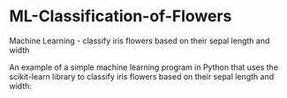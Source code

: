 # ML-Classification-of-Flowers
Machine Learning - classify iris flowers based on their sepal length and width

An example of a simple machine learning program in Python that uses the scikit-learn library to classify iris flowers based on their sepal length and width:
